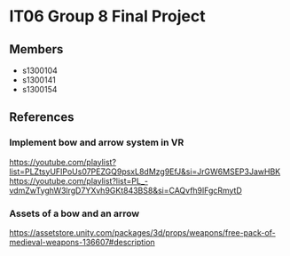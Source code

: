 # IT06 Group 8 Final Project  
## Members  
* s1300104
* s1300141
* s1300154
## References
### Implement bow and arrow system in VR
https://youtube.com/playlist?list=PLZtsyUFIPoUs07PEZGQ9psxL8dMzg9EfJ&si=JrGW6MSEP3JawHBK
https://youtube.com/playlist?list=PL_-vdmZwTyghW3lrgD7YXvh9GKt843BS8&si=CAQvfh9lFgcRmytD
### Assets of a bow and an arrow  
https://assetstore.unity.com/packages/3d/props/weapons/free-pack-of-medieval-weapons-136607#description
